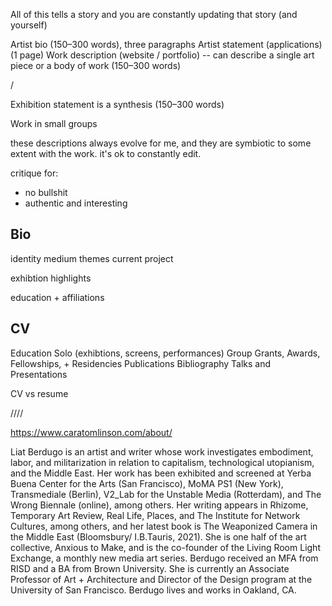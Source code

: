All of this tells a story
and you are constantly updating that story (and yourself)




Artist bio (150–300 words), three paragraphs
Artist statement (applications) (1 page)
Work description (website / portfolio) -- can describe a single art piece or a body of work  (150–300 words)

/

Exhibition statement is a synthesis (150–300 words)



Work in small groups



these descriptions always evolve for me, and they are symbiotic to some extent with the work. it's ok to constantly edit.



critique for:

- no bullshit
- authentic and interesting



## Bio

identity
medium
themes
current project

exhibtion highlights

education + affiliations


## CV

Education
Solo (exhibtions, screens, performances)
Group
Grants, Awards, Fellowships, + Residencies
Publications
Bibliography
Talks and Presentations


CV vs resume

////


https://www.caratomlinson.com/about/

Liat Berdugo is an artist and writer whose work investigates embodiment, labor, and militarization in relation to capitalism, technological utopianism, and the Middle East. Her work has been exhibited and screened at Yerba Buena Center for the Arts (San Francisco), MoMA PS1 (New York), Transmediale (Berlin), V2_Lab for the Unstable Media (Rotterdam), and The Wrong Biennale (online), among others. Her writing appears in Rhizome, Temporary Art Review, Real Life, Places, and The Institute for Network Cultures, among others, and her latest book is The Weaponized Camera in the Middle East (Bloomsbury/ I.B.Tauris, 2021). She is one half of the art collective, Anxious to Make, and is the co-founder of the Living Room Light Exchange, a monthly new media art series. Berdugo received an MFA from RISD and a BA from Brown University. She is currently an Associate Professor of Art + Architecture and Director of the Design program at the University of San Francisco. Berdugo lives and works in Oakland, CA.
